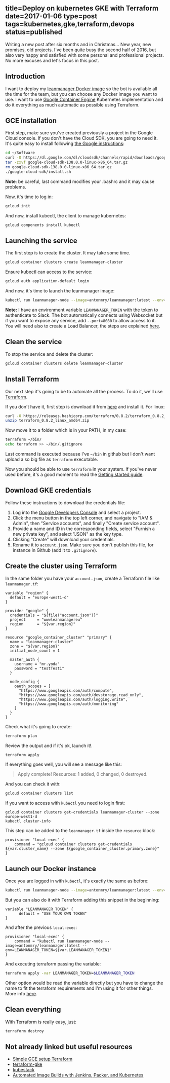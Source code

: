 title=Deploy on kubernetes GKE with Terraform
date=2017-01-06
type=post
tags=kubernetes,gke,terraform,devops
status=published
---------

Writing a new post after six months and in Christmas... New year, new promises, old projects. I've been quite busy the second half of 2016, but also very happy and satisfied with some personal and professional projects. No more excuses and let's focus in this post.

## Introduction

I want to deploy my [leanmanager Docker image](https://hub.docker.com/r/antonmry/leanmanager) so the bot is available all the time for the team, but you can choose any Docker image you want to use. I want to use [Google Container Engine](https://cloud.google.com/container-engine/docs/quickstart) Kubernetes implementation and do it everything as much automatic as possible using Terraform.

## GCE installation

First step, make sure you've created previously a project in the Google Cloud console. If you don't have the Cloud SDK, you are going to need it. It's quite easy to install following [the Google instructions](https://cloud.google.com/sdk/docs/quickstart-linux):

```sh
cd ~/Software
curl -O https://dl.google.com/dl/cloudsdk/channels/rapid/downloads/google-cloud-sdk-138.0.0-linux-x86_64.tar.gz
tar -zxvf google-cloud-sdk-138.0.0-linux-x86_64.tar.gz
rm google-cloud-sdk-138.0.0-linux-x86_64.tar.gz
./google-cloud-sdk/install.sh
```

**Note**: be careful, last command modifies your .bashrc and it may cause problems.

Now, it's time to log in:

```sh
gcloud init
```

And now, install kubectl, the client to manage kubernetes:

```sh
gcloud components install kubectl
```

## Launching the service

The first step is to create the cluster. It may take some time.

```sh
gcloud container clusters create leanmanager-cluster
```

Ensure kubectl can access to the service:

```sh
gcloud auth application-default login
```

And now, it's time to launch the leanmanager image:

```sh
kubectl run leanmanager-node --image=antonmry/leanmanager:latest --env="LEANMANAGER_TOKEN=$LEANMANAGER_TOKEN"
```

**Note:** I have an environment variable `LEANMANAGER_TOKEN` with the token to authenticate to Slack. The bot automatically connects using Websocket but if you want to expose any service, add `--port=8080` to allow access to it. You will need also to create a Load Balancer, the steps are explained [here](https://cloud.google.com/container-engine/docs/quickstart).


## Clean the service

To stop the service and delete the cluster:

```sh
gcloud container clusters delete leanmanager-cluster
```

## Install Terraform

Our next step it's going to be to automate all the process. To do it, we'll use [Terraform](https://www.terraform.io).

If you don't have it, first step is download it from [here](https://www.terraform.io/downloads.html) and install it. For linux:

```sh
curl -O https://releases.hashicorp.com/terraform/0.8.2/terraform_0.8.2_linux_amd64.zip
unzip terraform_0.8.2_linux_amd64.zip
```

Now move it to a folder which is in your PATH, in my case:

```sh
terraform ~/bin/
echo terraform >> ~/bin/.gitignore
```

Last command is executed because I've `~/bin` in github but I don't want upload a so big file as `terraform` executable.

Now you should be able to use `terraform` in your system. If you've never used before, it's a good moment to read the [Getting started guide](https://www.terraform.io/intro/getting-started/build.html).

## Download GKE credentials

Follow these instructions to download the credentials file:

1. Log into the [Google Developers Console](https://console.cloud.google.com) and select a project.
2. Click the menu button in the top left corner, and navigate to "IAM & Admin", then "Service accounts", and finally "Create service account".
3. Provide a name and ID in the corresponding fields, select "Furnish a new private key", and select "JSON" as the key type.
4. Clicking "Create" will download your credentials.
5. Rename it to `account.json`. Make sure you don't publish this file, for instance in Github (add it to `.gitignore`).

## Create the cluster using Terraform

In the same folder you have your `account.json`, create a Terraform file like `leanmanager.tf`:

```
variable "region" {
  default = "europe-west1-d"
}

provider "google" {
  credentials = "${file("account.json")}"
  project     = "wwwleanmanagereu"
  region      = "${var.region}"
}

resource "google_container_cluster" "primary" {
  name = "leanmanager-cluster"
  zone = "${var.region}"
  initial_node_count = 1

  master_auth {
    username = "mr.yoda"
    password = "testTest1"
  }

  node_config {
    oauth_scopes = [
      "https://www.googleapis.com/auth/compute",
      "https://www.googleapis.com/auth/devstorage.read_only",
      "https://www.googleapis.com/auth/logging.write",
      "https://www.googleapis.com/auth/monitoring"
    ]
  }
}
```

Check what it's going to create:

```sh
terraform plan
```

Review the output and if it's ok, launch it!.

```sh
terraform apply
```

If everything goes well, you will see a message like this:

> Apply complete! Resources: 1 added, 0 changed, 0 destroyed.

And you can check it with:

```sh
gcloud container clusters list
```

If you want to access with `kubectl` you need to login first:

```
gcloud container clusters get-credentials leanmanager-cluster --zone europe-west1-d
kubectl cluster-info
```

This step can be added to the `leanmanager.tf` inside the `resource` block:

```
provisioner "local-exec" {
    command = "gcloud container clusters get-credentials ${var.cluster_name} --zone ${google_container_cluster.primary.zone}"
}
```

## Launch our Docker instance

Once you are logged in with `kubectl`, it's exactly the same as before:

```sh
kubectl run leanmanager-node --image=antonmry/leanmanager:latest --env="LEANMANAGER_TOKEN=$LEANMANAGER_TOKEN"
```

But you can also do it with Terraform adding this snippet in the beginning: 

```
variable "LEANMANAGER_TOKEN" {
      default = "USE YOUR OWN TOKEN"
}
```

And after the previous `local-exec`:

```
provisioner "local-exec" {
    command = "kubectl run leanmanager-node --image=antonmry/leanmanager:latest --env=LEANMANAGER_TOKEN=${var.LEANMANAGER_TOKEN}"
}
```

And executing terraform passing the variable:

```sh
terraform apply -var LEANMANAGER_TOKEN=$LEANMANAGER_TOKEN
```

Other option would be read the variable directly but you have to change the name to fit the terraform requirements and I'm using it for other things. More info [here](https://www.terraform.io/docs/configuration/variables.html).

## Clean everything

With Terraform is really easy, just:

```sh
terraform destroy
```

## Not already linked but useful resources

* [Simple GCE setup Terraform](http://container-solutions.com/simple-gce-setup-terraform/)
* [terraform-gke](https://github.com/l337ch/terraform-gke)
* [kubestack](https://github.com/kelseyhightower/kubestack)
* [Automated Image Builds with Jenkins, Packer, and Kubernetes](https://cloud.google.com/solutions/automated-build-images-with-jenkins-kubernetes)

